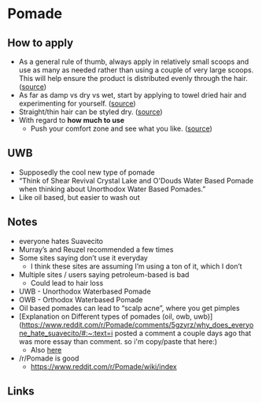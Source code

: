 # Pomade

## How to apply

- As a general rule of thumb, always apply in relatively small scoops and use as many as needed rather than using a couple of very large scoops. This will help ensure the product is distributed evenly through the hair. ([source](https://www.reddit.com/r/Pomade/wiki/index#:~:text=as%20a%20general%20rule%20of%20thumb%2C%20always%20apply%20in%20relatively%20small%20scoops%20and%20use%20as%20many%20as%20needed%20rather%20than%20using%20a%20couple%20of%20very%20large%20scoops.%20this%20will%20help%20ensure%20the%20product%20is%20distributed%20evenly%20through%20the%20hair.))
- As far as damp vs dry vs wet, start by applying to towel dried hair and experimenting for yourself. ([source](https://www.reddit.com/r/Pomade/wiki/index#:~:text=as%20far%20as%20damp%20vs%20dry%20vs%20wet%2C%20start%20by%20applying%20to%20towel%20dried%20hair%20and%20experimenting%20for%20yourself.))
- Straight/thin hair can be styled dry. ([source](https://www.reddit.com/r/Pomade/wiki/index#:~:text=straight%2Fthin%20hair%20can%20be%20styled%20dry.))
- With regard to **how much to use**
  - Push your comfort zone and see what you like. ([source](https://www.reddit.com/r/Pomade/wiki/index#:~:text=push%20your%20comfort%20zone%20and%20see%20what%20you%20like.))

## UWB

- Supposedly the cool new type of pomade
- “Think of Shear Revival Crystal Lake and O'Douds Water Based Pomade when thinking about Unorthodox Water Based Pomades.”
- Like oil based, but easier to wash out

## Notes

- everyone hates Suavecito
- Murray’s and Reuzel recommended a few times
- Some sites saying don’t use it everyday
  - I think these sites are assuming I’m using a ton of it, which I don’t
- Multiple sites / users saying petroleum-based is bad
  - Could lead to hair loss
- UWB - Unorthodox Waterbased Pomade
- OWB - Orthodox Waterbased Pomade
- Oil based pomades can lead to “scalp acne”, where you get pimples
- [Explanation on Different types of pomades (oil, owb, uwb)](https://www.reddit.com/r/Pomade/comments/5gzyrz/why_does_everyone_hate_suavecito/#:~:text=i posted a comment a couple days ago that was more essay than comment. so i'm copy/paste that here:)
  - Also [here](https://www.reddit.com/r/Pomade/wiki/index#wiki_differences_between_products_.28ob.2C_uwb.2C_etc..29)
- /r/Pomade is good
  - https://www.reddit.com/r/Pomade/wiki/index

## Links
